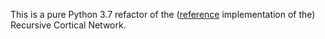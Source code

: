 This is a pure Python 3.7 refactor of the ([reference](https://github.com/vicariousinc/science_rcn/) implementation of the) Recursive Cortical Network.

